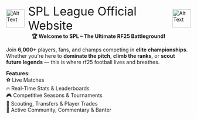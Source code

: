 <div style="display: flex; justify-content: center; align-items: center;">
  <img src="https://spl-league.web.app/assets/images/logo.png" alt="Alt Text" width="50"/>
  <span style="margin: 0 10px; font-size: 2rem;">SPL League Official Website</span>
  <img src="https://spl-league.web.app/assets/images/logo.png" alt="Alt Text" width="50"/>
</div>

<center style="font-weight: bold;">
  🏆 Welcome to SPL – The Ultimate RF25 Battleground!
</center>

Join **6,000+** players, fans, and champs competing in **elite championships**.  
Whether you're here to **dominate the pitch**, **climb the ranks**, or **scout future legends** — this is where rf25 football lives and breathes.

__Features:__  
⚽ Live Matches  
🔥 Real-Time Stats & Leaderboards  
🎮 Competitive Seasons & Tournaments  
👥 Scouting, Transfers & Player Trades  
📣 Active Community, Commentary & Banter